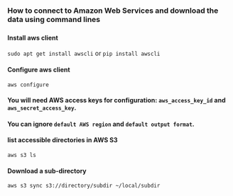 ### How to connect to Amazon Web Services and download the data using command lines
###
#### Install aws client 
`sudo apt get install awscli` or `pip install awscli`
####
#### Configure aws client
`aws configure`
#### You will need AWS access keys for configuration: `aws_access_key_id` and `aws_secret_access_key`.
#### You can ignore `default AWS region` and `default output format`.
####
#### list accessible directories in AWS S3
`aws s3 ls`
####
#### Download a sub-directory
`aws s3 sync s3://directory/subdir ~/local/subdir`
